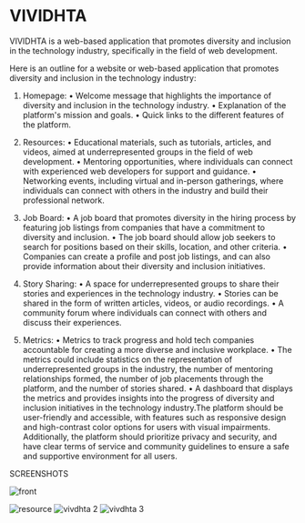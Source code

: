 # VIVIDHTA
VIVIDHTA is a web-based application that promotes diversity and inclusion in the technology industry, specifically in the field of web development.


Here is an outline for a website or web-based application that promotes diversity and 
inclusion in the technology industry:

1. Homepage:
  • Welcome message that highlights the importance of diversity and inclusion in the technology industry.
  • Explanation of the platform's mission and goals.
  • Quick links to the different features of the platform.
  
 
2. Resources:
  • Educational materials, such as tutorials, articles, and videos, aimed at underrepresented groups in the field of web development.
  • Mentoring opportunities, where individuals can connect with experienced web developers for support and guidance.
  • Networking events, including virtual and in-person gatherings, where individuals can connect with others in the industry and build their professional network.
  
  
3. Job Board:
  • A job board that promotes diversity in the hiring process by featuring job listings from companies that have a commitment to diversity and inclusion.
  • The job board should allow job seekers to search for positions based on their skills, location, and other criteria.
  • Companies can create a profile and post job listings, and can also provide information about their diversity and inclusion initiatives.
  
  
4. Story Sharing:
  • A space for underrepresented groups to share their stories and experiences in the technology industry.
  • Stories can be shared in the form of written articles, videos, or audio recordings.
  • A community forum where individuals can connect with others and discuss their experiences.


5. Metrics:
  • Metrics to track progress and hold tech companies accountable for creating a more diverse and inclusive workplace.
  • The metrics could include statistics on the representation of underrepresented groups in the industry, the number of mentoring relationships formed, the number of job placements through the platform, and the number of stories shared.
  • A dashboard that displays the metrics and provides insights into the progress of diversity and inclusion initiatives in the technology industry.The platform should be user-friendly and accessible, with features such as responsive design and high-contrast color options for users with visual impairments. Additionally, the platform should prioritize privacy and security, and have clear terms of service and community guidelines to ensure a safe and supportive environment for all users.
  
  SCREENSHOTS
  
![front](https://user-images.githubusercontent.com/87767438/218299221-b4e3dc4b-ee01-48cd-b650-eaaf9f7f29ae.png)

![resource](https://user-images.githubusercontent.com/87767438/218299315-0156e9cf-8196-4972-875c-0f202b2aaaa5.png)
![vivdhta 2](https://user-images.githubusercontent.com/87767438/218299327-edd8d8a3-8b64-4d13-9adb-d47c5aeb5296.png)
![vivdhta 3](https://user-images.githubusercontent.com/87767438/218299332-ea5d79aa-6b35-4423-bcce-2fffe1bf62f8.png)
